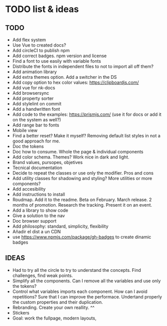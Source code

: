 # TODO list & ideas

## TODO

- Add flex system
- Use Vue to created docs?
- Add circleCI to publish npm
- Add correct badges. npm version and license
- Find a font to use easily with variable fonts
- Distribute the fonts in independent files to not to import all off them?
- Add animation library
- Add extra themes option. Add a switcher in the DS
- Add copy option to hex color values: https://clipboardjs.com/
- Add vue for nk-docs
- Add browsersync
- Add property sorter
- Add stylelint on commit
- Add a handwritten font
- Add code to the examples: https://prismjs.com/ (use it for docs or add it on the system as well?)
- Add range bar to fonts
- Mobile view
- Find a better reset? Make it myself? Removing default list styles in not a good approach for me.
- Doc the tokens
- Doc how to consume. Whole the page & individual components
- Add color schema. Themes? Work nice in dark and light.
- Brand values, pursopes, objetives
- Tecnical documentation
- Decide to repeat the classes or use only the modifier. Pros and cons
- Add utility classes for shadowing and styling? More utilities or more components?
- Add accesibility 
- Add instructions to install
- Roudmap. Add it to the readme. Beta on February. March release. 2 months of promotion. Research the tracking. Present it on an event.
- Add a library to show code
- Give a solution to the nav
- Doc browser support
- Add philosophy: standard, simplicity, flexibility
- Añadir el dist a un CDN
- use https://www.npmjs.com/package/gh-badges to create dinamic badges

## IDEAS
- Had to try all the circle to try to understand the concepts. Find challenges, find weak points.
- Simplify all the components. Can I remove all the variables and use only the tokens?
- Control what variables imports each component. How can I avoid repetitions? Sure that I can improve the performace. Undertand properly the custom properties and their duplication.
- Rebranding. Create your own reallity. ^^
- Stickers
- Goal: work the fullpage, modern layouts, 